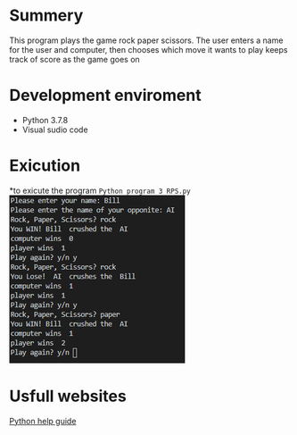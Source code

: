 # Summery
This program plays the game rock paper scissors.
The user enters a name for the user and computer, then chooses which move it wants to play
keeps track of score as the game goes on

# Development enviroment
* Python 3.7.8
* Visual sudio code

# Exicution
*to exicute the program `Python program 3 RPS.py`
 ![Program screen shot](rock.png)

# Usfull websites
[Python help guide](https://thehelloworldprogram.com/python/python-game-rock-paper-scissors/)